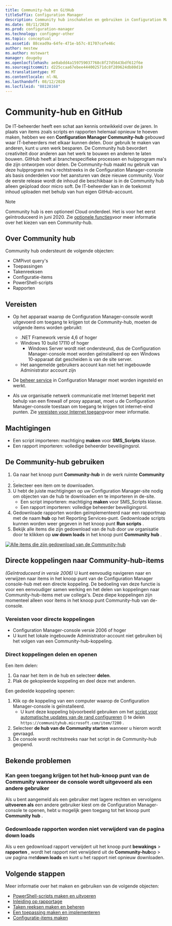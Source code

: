 ```yaml
---
title: Community-hub en GitHub
titleSuffix: Configuration Manager
description: Community hub inschakelen en gebruiken in Configuration Manager
ms.date: 08/11/2020
ms.prod: configuration-manager
ms.technology: configmgr-other
ms.topic: conceptual
ms.assetid: 88cead9a-64fe-471e-b57c-81707cefe46c
author: mestew
ms.author: mstewart
manager: dougeby
ms.openlocfilehash: ae0abdd4a159759037768c8f27d5643bdf612f6e
ms.sourcegitcommit: d225ccaa67ebee444002571dc8f289624db80d10
ms.translationtype: MT
ms.contentlocale: nl-NL
ms.lasthandoff: 08/12/2020
ms.locfileid: "88128168"
---
```

# <a name="community-hub-and-github"></a>Community-hub en GitHub
<!--3555935, 3555936-->

De IT-beheerder heeft een schat aan kennis ontwikkeld over de jaren. In plaats van items zoals scripts en rapporten helemaal opnieuw te hoeven maken, hebben we een **Configuration Manager Community-hub** gebouwd waar IT-beheerders met elkaar kunnen delen. Door gebruik te maken van anderen, kunt u uren werk besparen. De Community hub bevordert creativiteit door anderen aan het werk te bouwen en anderen te laten bouwen. GitHub heeft al branchespecifieke processen en hulpprogram ma's die zijn ontworpen voor delen. De Community-hub maakt nu gebruik van deze hulpprogram ma's rechtstreeks in de Configuration Manager-console als basis onderdelen voor het aansturen van deze nieuwe community. Voor de eerste release wordt de inhoud die beschikbaar is in de Community hub alleen geüpload door micro soft. De IT-beheerder kan in de toekomst inhoud uploaden met behulp van hun eigen GitHub-account.

> [!Note]  
> Community hub is een optioneel Cloud onderdeel. Het is voor het eerst geïntroduceerd in juni 2020. Zie [optionele functies](install-in-console-updates.md#bkmk_options)voor meer informatie over het kiezen van een Community-hub.

## <a name="about-community-hub"></a>Over Community hub

Community hub ondersteunt de volgende objecten:

- CMPivot query's
- Toepassingen
- Takenreeksen
- Configuratie-items
- PowerShell-scripts
- Rapporten

## <a name="prerequisites"></a>Vereisten

- Op het apparaat waarop de Configuration Manager-console wordt uitgevoerd om toegang te krijgen tot de Community-hub, moeten de volgende items worden gebruikt:
   - .NET Framework versie 4,6 of hoger
   - Windows 10 build 17110 of hoger
      - Windows Server wordt niet ondersteund, dus de Configuration Manager-console moet worden geïnstalleerd op een Windows 10-apparaat dat gescheiden is van de site server.
   - Het aangemelde gebruikers account kan niet het ingebouwde Administrator account zijn

- De [beheer service](../../../develop/adminservice/set-up.md) in Configuration Manager moet worden ingesteld en werkt.

- Als uw organisatie netwerk communicatie met Internet beperkt met behulp van een firewall of proxy apparaat, moet u de Configuration Manager-console toestaan om toegang te krijgen tot internet-eind punten. Zie [vereisten voor Internet toegang](../../plan-design/network/internet-endpoints.md#community-hub)voor meer informatie.

## <a name="permissions"></a>Machtigingen

- Een script importeren: machtiging **maken** voor **SMS_Scripts** klasse.
- Een rapport importeren: volledige beheerder beveiligingsrol.


## <a name="use-the-community-hub"></a>De Community-hub gebruiken

1. Ga naar het knoop punt **Community-hub** in de werk ruimte **Community** .
1. Selecteer een item om te downloaden.
1. U hebt de juiste machtigingen op uw Configuration Manager-site nodig om objecten van de hub te downloaden en te importeren in de-site.
    - Een script importeren: machtiging **maken** voor SMS_Scripts klasse.
    - Een rapport importeren: volledige beheerder beveiligingsrol.
1. Gedownloade rapporten worden geïmplementeerd naar een rapportmap met de naam **hub** op het Reporting Services-punt. Gedownloade scripts kunnen worden weer gegeven in het knoop punt **Run scripts** .
1. Bekijk alle items die zijn gedownload van de hub door uw organisatie door te klikken op **uw down loads** in het knoop punt **Community hub** .

[![Alle items die zijn gedownload van de Community-hub](./media/3555935-community-hub-downloads.png)](./media/3555935-community-hub-downloads.png#lightbox)


## <a name="direct-links-to-community-hub-items"></a><a name="bkmk_deeplink"></a>Directe koppelingen naar Community-hub-items
<!--4224406-->
*(Geïntroduceerd in versie 2006)* U kunt eenvoudig navigeren naar en verwijzen naar items in het knoop punt van de Configuration Manager console-hub met een directe koppeling. De bedoeling van deze functie is voor een eenvoudiger samen werking en het delen van koppelingen naar Community-hub-items met uw collega's. Deze diepe koppelingen zijn momenteel alleen voor items in het knoop punt Community-hub van de-console.

### <a name="prerequisites-for-direct-links"></a>Vereisten voor directe koppelingen

- Configuration Manager-console versie 2006 of hoger
- U kunt het lokale ingebouwde Administrator-account niet gebruiken bij het volgen van een Community-hub-koppeling.

### <a name="sharing-and-opening-direct-links"></a>Direct koppelingen delen en openen

Een item delen:
1. Ga naar het item in de hub en selecteer **delen**.
1. Plak de gekopieerde koppeling en deel deze met anderen.

Een gedeelde koppeling openen:
1. Klik op de koppeling van een computer waarop de Configuration Manager-console is geïnstalleerd.
   - U kunt deze koppeling bijvoorbeeld gebruiken om het [script voor automatische updates van de rand configureren](https://communityhub.microsoft.com/item/7200) () te delen `https://communityhub.microsoft.com/item/7200` .
1. Selecteer **de hub van de Community starten** wanneer u hierom wordt gevraagd.
1. De console wordt rechtstreeks naar het script in de Community-hub geopend.

## <a name="known-issues"></a><a name="bkmk_known"></a>Bekende problemen

### <a name="unable-to-access-community-hub-node-when-running-console-as-a-different-user"></a>Kan geen toegang krijgen tot het hub-knoop punt van de Community wanneer de console wordt uitgevoerd als een andere gebruiker
<!--7826897-->
Als u bent aangemeld als een gebruiker met lagere rechten en vervolgens **uitvoeren als** een andere gebruiker kiest om de Configuration Manager-console te openen, hebt u mogelijk geen toegang tot het knoop punt **Community hub** .

### <a name="downloaded-reports-dont-get-removed-from-your-downloads-page"></a>Gedownloade rapporten worden niet verwijderd van de pagina down loads
<!--7851305-->
Als u een gedownload rapport verwijdert uit het knoop punt **bewakings**  >  **rapporten** , wordt het rapport niet verwijderd uit de **Community-hub**op  >  uw pagina met**down loads** en kunt u het rapport niet opnieuw downloaden. 

## <a name="next-steps"></a>Volgende stappen

Meer informatie over het maken en gebruiken van de volgende objecten:

- [PowerShell-scripts maken en uitvoeren](../../../apps/deploy-use/create-deploy-scripts.md)
- [Inleiding op rapportage](introduction-to-reporting.md)
- [Taken reeksen maken en beheren](../../../osd/deploy-use/manage-task-sequences-to-automate-tasks.md)
- [Een toepassing maken en implementeren](../../../apps/get-started/create-and-deploy-an-application.md)
- [Configuratie-items maken](../../../compliance/deploy-use/create-configuration-items.md)